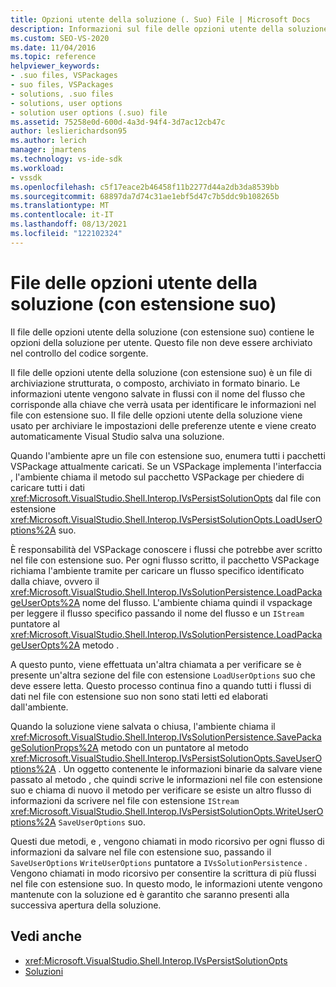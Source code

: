 ```yaml
---
title: Opzioni utente della soluzione (. Suo) File | Microsoft Docs
description: Informazioni sul file delle opzioni utente della soluzione (con estensione suo), che contiene le opzioni della soluzione per utente in un file di archiviazione strutturata archiviato in formato binario.
ms.custom: SEO-VS-2020
ms.date: 11/04/2016
ms.topic: reference
helpviewer_keywords:
- .suo files, VSPackages
- suo files, VSPackages
- solutions, .suo files
- solutions, user options
- solution user options (.suo) file
ms.assetid: 75258e0d-600d-4a3d-94f4-3d7ac12cb47c
author: leslierichardson95
ms.author: lerich
manager: jmartens
ms.technology: vs-ide-sdk
ms.workload:
- vssdk
ms.openlocfilehash: c5f17eace2b46458f11b2277d44a2db3da8539bb
ms.sourcegitcommit: 68897da7d74c31ae1ebf5d47c7b5ddc9b108265b
ms.translationtype: MT
ms.contentlocale: it-IT
ms.lasthandoff: 08/13/2021
ms.locfileid: "122102324"
---
```

# <a name="solution-user-options-suo-file"></a>File delle opzioni utente della soluzione (con estensione suo)
Il file delle opzioni utente della soluzione (con estensione suo) contiene le opzioni della soluzione per utente. Questo file non deve essere archiviato nel controllo del codice sorgente.

 Il file delle opzioni utente della soluzione (con estensione suo) è un file di archiviazione strutturata, o composto, archiviato in formato binario. Le informazioni utente vengono salvate in flussi con il nome del flusso che corrisponde alla chiave che verrà usata per identificare le informazioni nel file con estensione suo. Il file delle opzioni utente della soluzione viene usato per archiviare le impostazioni delle preferenze utente e viene creato automaticamente Visual Studio salva una soluzione.

 Quando l'ambiente apre un file con estensione suo, enumera tutti i pacchetti VSPackage attualmente caricati. Se un VSPackage implementa l'interfaccia , l'ambiente chiama il metodo sul pacchetto VSPackage per chiedere di caricare tutti i dati <xref:Microsoft.VisualStudio.Shell.Interop.IVsPersistSolutionOpts> dal file con estensione <xref:Microsoft.VisualStudio.Shell.Interop.IVsPersistSolutionOpts.LoadUserOptions%2A> suo.

 È responsabilità del VSPackage conoscere i flussi che potrebbe aver scritto nel file con estensione suo. Per ogni flusso scritto, il pacchetto VSPackage richiama l'ambiente tramite per caricare un flusso specifico identificato dalla chiave, ovvero il <xref:Microsoft.VisualStudio.Shell.Interop.IVsSolutionPersistence.LoadPackageUserOpts%2A> nome del flusso. L'ambiente chiama quindi il vspackage per leggere il flusso specifico passando il nome del flusso e un `IStream` puntatore al <xref:Microsoft.VisualStudio.Shell.Interop.IVsSolutionPersistence.LoadPackageUserOpts%2A> metodo .

 A questo punto, viene effettuata un'altra chiamata a per verificare se è presente un'altra sezione del file con estensione `LoadUserOptions` suo che deve essere letta. Questo processo continua fino a quando tutti i flussi di dati nel file con estensione suo non sono stati letti ed elaborati dall'ambiente.

 Quando la soluzione viene salvata o chiusa, l'ambiente chiama il <xref:Microsoft.VisualStudio.Shell.Interop.IVsSolutionPersistence.SavePackageSolutionProps%2A> metodo con un puntatore al metodo <xref:Microsoft.VisualStudio.Shell.Interop.IVsPersistSolutionOpts.SaveUserOptions%2A> . Un oggetto contenente le informazioni binarie da salvare viene passato al metodo , che quindi scrive le informazioni nel file con estensione suo e chiama di nuovo il metodo per verificare se esiste un altro flusso di informazioni da scrivere nel file con estensione `IStream` <xref:Microsoft.VisualStudio.Shell.Interop.IVsPersistSolutionOpts.WriteUserOptions%2A> `SaveUserOptions` suo.

 Questi due metodi, e , vengono chiamati in modo ricorsivo per ogni flusso di informazioni da salvare nel file con estensione suo, passando il `SaveUserOptions` `WriteUserOptions` puntatore a `IVsSolutionPersistence` . Vengono chiamati in modo ricorsivo per consentire la scrittura di più flussi nel file con estensione suo. In questo modo, le informazioni utente vengono mantenute con la soluzione ed è garantito che saranno presenti alla successiva apertura della soluzione.

## <a name="see-also"></a>Vedi anche
- <xref:Microsoft.VisualStudio.Shell.Interop.IVsPersistSolutionOpts>
- [Soluzioni](../../extensibility/internals/solutions-overview.md)
